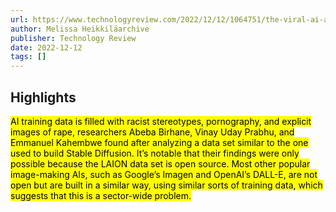 ```yaml
---
url: https://www.technologyreview.com/2022/12/12/1064751/the-viral-ai-avatar-app-lensa-undressed-me-without-my-consent/
author: Melissa Heikkiläarchive
publisher: Technology Review
date: 2022-12-12
tags: []
---
```


## Highlights
<mark>AI training data is filled with racist stereotypes, pornography, and explicit images of rape, researchers Abeba Birhane, Vinay Uday Prabhu, and Emmanuel Kahembwe found after analyzing a data set similar to the one used to build Stable Diffusion. It’s notable that their findings were only possible because the LAION data set is open source. Most other popular image-making AIs, such as Google’s Imagen and OpenAI’s DALL-E, are not open but are built in a similar way, using similar sorts of training data, which suggests that this is a sector-wide problem.</mark>

